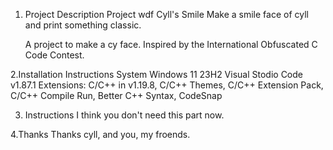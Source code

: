 1. Project Description
   Project wdf Cyll's Smile
   Make a smile face of cyll and print something classic.

   A project to make a cy face.
   Inspired by the International Obfuscated C Code Contest.

2.Installation Instructions
   System Windows 11 23H2
   Visual Stodio Code v1.87.1
   Extensions: C/C++ in v1.19.8, C/C++ Themes, C/C++ Extension Pack, C/C++ Compile Run, Better C++ Syntax, CodeSnap

3. Instructions
   I think you don't need this part now.

4.Thanks
   Thanks cyll, and you, my froends.
